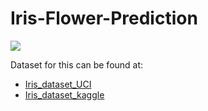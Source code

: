 # Iris-Flower-Prediction
<img src="https://miro.medium.com/max/875/1*7bnLKsChXq94QjtAiRn40w.png">

Dataset for this can be found at:
- [Iris_dataset_UCI](https://archive.ics.uci.edu/ml/datasets/iris)
- [Iris_dataset_kaggle](https://www.kaggle.com/uciml/iris)
